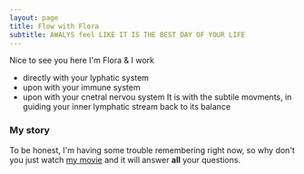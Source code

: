 ```yaml
---
layout: page
title: Flow with Flora
subtitle: AWALYS feel LIKE IT IS THE BEST DAY OF YOUR LIFE
---
```


Nice to see you here
I'm Flora & I work 
- directly with your lyphatic system 
- upon with your immune system
- upon with your cnetral nervou system
It is with the subtile movments,
in guiding your inner lymphatic stream back to its balance



### My story

To be honest, I'm having some trouble remembering right now, so why don't you just watch [my movie](https://en.wikipedia.org/wiki/The_Princess_Bride_%28film%29) and it will answer **all** your questions.
